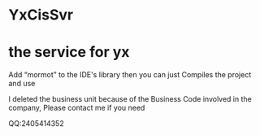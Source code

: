 # YxCisSvr
# the service for yx
Add “mormot” to the IDE's library then you can just Compiles the project and use 

I deleted the business unit because of the Business Code involved in the company, Please contact me if you need 

QQ:2405414352
